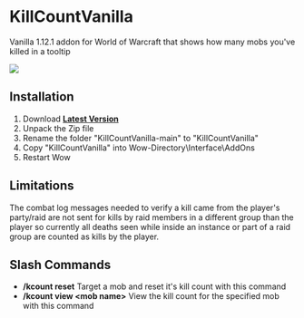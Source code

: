 # KillCountVanilla
Vanilla 1.12.1 addon for World of Warcraft that shows how many mobs you've killed in a tooltip

![](./screenshot.jpg)

## Installation
1. Download **[Latest Version](https://github.com/maloch11/KillCountVanilla/archive/refs/heads/main.zip)**
2. Unpack the Zip file
3. Rename the folder "KillCountVanilla-main" to "KillCountVanilla"
4. Copy "KillCountVanilla" into Wow-Directory\Interface\AddOns
5. Restart Wow

## Limitations
The combat log messages needed to verify a kill came from the player's party/raid are not sent for kills by raid members in a different group than the player so currently all deaths seen while inside an instance or part of a raid group are counted as kills by the player.

## Slash Commands
* **/kcount reset** Target a mob and reset it's kill count with this command
* **/kcount view &lt;mob name&gt;** View the kill count for the specified mob with this command
